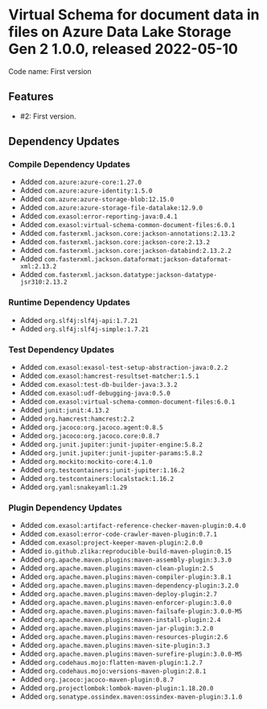 # Virtual Schema for document data in files on Azure Data Lake Storage Gen 2 1.0.0, released 2022-05-10

Code name: First version

## Features

* #2: First version.

## Dependency Updates

### Compile Dependency Updates

* Added `com.azure:azure-core:1.27.0`
* Added `com.azure:azure-identity:1.5.0`
* Added `com.azure:azure-storage-blob:12.15.0`
* Added `com.azure:azure-storage-file-datalake:12.9.0`
* Added `com.exasol:error-reporting-java:0.4.1`
* Added `com.exasol:virtual-schema-common-document-files:6.0.1`
* Added `com.fasterxml.jackson.core:jackson-annotations:2.13.2`
* Added `com.fasterxml.jackson.core:jackson-core:2.13.2`
* Added `com.fasterxml.jackson.core:jackson-databind:2.13.2.2`
* Added `com.fasterxml.jackson.dataformat:jackson-dataformat-xml:2.13.2`
* Added `com.fasterxml.jackson.datatype:jackson-datatype-jsr310:2.13.2`

### Runtime Dependency Updates

* Added `org.slf4j:slf4j-api:1.7.21`
* Added `org.slf4j:slf4j-simple:1.7.21`

### Test Dependency Updates

* Added `com.exasol:exasol-test-setup-abstraction-java:0.2.2`
* Added `com.exasol:hamcrest-resultset-matcher:1.5.1`
* Added `com.exasol:test-db-builder-java:3.3.2`
* Added `com.exasol:udf-debugging-java:0.5.0`
* Added `com.exasol:virtual-schema-common-document-files:6.0.1`
* Added `junit:junit:4.13.2`
* Added `org.hamcrest:hamcrest:2.2`
* Added `org.jacoco:org.jacoco.agent:0.8.5`
* Added `org.jacoco:org.jacoco.core:0.8.7`
* Added `org.junit.jupiter:junit-jupiter-engine:5.8.2`
* Added `org.junit.jupiter:junit-jupiter-params:5.8.2`
* Added `org.mockito:mockito-core:4.1.0`
* Added `org.testcontainers:junit-jupiter:1.16.2`
* Added `org.testcontainers:localstack:1.16.2`
* Added `org.yaml:snakeyaml:1.29`

### Plugin Dependency Updates

* Added `com.exasol:artifact-reference-checker-maven-plugin:0.4.0`
* Added `com.exasol:error-code-crawler-maven-plugin:0.7.1`
* Added `com.exasol:project-keeper-maven-plugin:2.0.0`
* Added `io.github.zlika:reproducible-build-maven-plugin:0.15`
* Added `org.apache.maven.plugins:maven-assembly-plugin:3.3.0`
* Added `org.apache.maven.plugins:maven-clean-plugin:2.5`
* Added `org.apache.maven.plugins:maven-compiler-plugin:3.8.1`
* Added `org.apache.maven.plugins:maven-dependency-plugin:3.2.0`
* Added `org.apache.maven.plugins:maven-deploy-plugin:2.7`
* Added `org.apache.maven.plugins:maven-enforcer-plugin:3.0.0`
* Added `org.apache.maven.plugins:maven-failsafe-plugin:3.0.0-M5`
* Added `org.apache.maven.plugins:maven-install-plugin:2.4`
* Added `org.apache.maven.plugins:maven-jar-plugin:3.2.0`
* Added `org.apache.maven.plugins:maven-resources-plugin:2.6`
* Added `org.apache.maven.plugins:maven-site-plugin:3.3`
* Added `org.apache.maven.plugins:maven-surefire-plugin:3.0.0-M5`
* Added `org.codehaus.mojo:flatten-maven-plugin:1.2.7`
* Added `org.codehaus.mojo:versions-maven-plugin:2.8.1`
* Added `org.jacoco:jacoco-maven-plugin:0.8.7`
* Added `org.projectlombok:lombok-maven-plugin:1.18.20.0`
* Added `org.sonatype.ossindex.maven:ossindex-maven-plugin:3.1.0`
